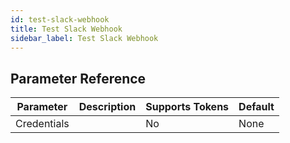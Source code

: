 ```yaml
---
id: test-slack-webhook
title: Test Slack Webhook
sidebar_label: Test Slack Webhook
---
```





## Parameter Reference
| Parameter | Description | Supports Tokens | Default |
| -- | -- | -- | -- |
| Credentials |  | No | None |
